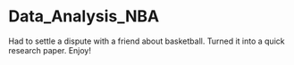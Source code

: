 # Data_Analysis_NBA
Had to settle a dispute with a friend about basketball. Turned it into a quick research paper. Enjoy!
